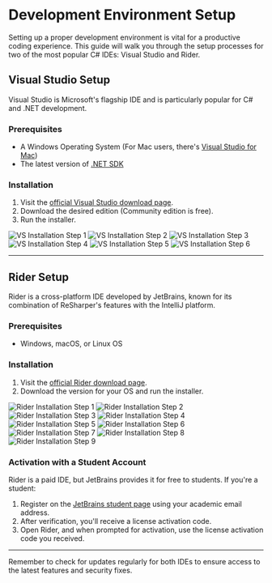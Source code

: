 # Development Environment Setup

Setting up a proper development environment is vital for a productive coding experience. This guide will walk you through the setup processes for two of the most popular C# IDEs: Visual Studio and Rider.

## Visual Studio Setup

Visual Studio is Microsoft's flagship IDE and is particularly popular for C# and .NET development.

### Prerequisites

- A Windows Operating System (For Mac users, there's [Visual Studio for Mac](https://visualstudio.microsoft.com/vs/mac/))
- The latest version of [.NET SDK](https://dotnet.microsoft.com/download/dotnet)

### Installation

1. Visit the [official Visual Studio download page](https://visualstudio.microsoft.com/downloads/).
2. Download the desired edition (Community edition is free).
3. Run the installer.

![VS Installation Step 1](./Images/VS/VS_In_1.jpg)
![VS Installation Step 2](./Images/VS/VS_In_2.jpg)
![VS Installation Step 3](./Images/VS/VS_In_3.jpg)
![VS Installation Step 4](./Images/VS/VS_In_4.jpg)
![VS Installation Step 5](./Images/VS/VS_In_5.jpg)
![VS Installation Step 6](./Images/VS/VS_In_6.jpg)



---

## Rider Setup

Rider is a cross-platform IDE developed by JetBrains, known for its combination of ReSharper's features with the IntelliJ platform.

### Prerequisites

- Windows, macOS, or Linux OS

### Installation

1. Visit the [official Rider download page](https://www.jetbrains.com/rider/download/).
2. Download the version for your OS and run the installer.

![Rider Installation Step 1](./Images/Rider/Rider_In_1.jpg)
![Rider Installation Step 2](./Images/Rider/Rider_In_2.jpg)
![Rider Installation Step 3](./Images/Rider/Rider_In_3.jpg)
![Rider Installation Step 4](./Images/Rider/Rider_In_4.jpg)
![Rider Installation Step 5](./Images/Rider/Rider_In_5.jpg)
![Rider Installation Step 6](./Images/Rider/Rider_In_6.jpg)
![Rider Installation Step 7](./Images/Rider/Rider_In_7.jpg)
![Rider Installation Step 8](./Images/Rider/Rider_In_8.jpg)
![Rider Installation Step 9](./Images/Rider/Rider_In_9.jpg)

### Activation with a Student Account

Rider is a paid IDE, but JetBrains provides it for free to students. If you're a student:

1. Register on the [JetBrains student page](https://www.jetbrains.com/student/) using your academic email address.
2. After verification, you'll receive a license activation code.
3. Open Rider, and when prompted for activation, use the license activation code you received.

---

Remember to check for updates regularly for both IDEs to ensure access to the latest features and security fixes.

